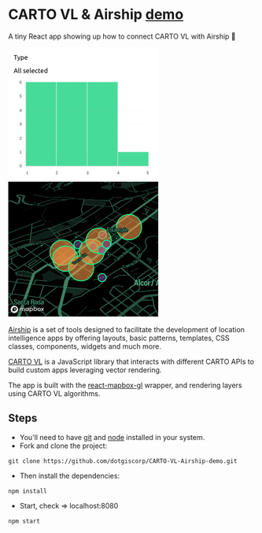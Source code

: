 # CARTO VL & Airship [demo](https://dotgiscorp.github.io/CARTO-VL-Airship-demo/)

A tiny React app showing up how to connect CARTO VL with Airship :bento:

<img src="./app-thumb.png" alt="app Thumb">

[Airship](https://carto.com/developers/airship/) is a set of tools designed to facilitate the development of location intelligence apps by offering layouts, basic patterns, templates, CSS classes, components, widgets and much more.

[CARTO VL](https://carto.com/developers/carto-vl/) is a JavaScript library that interacts with different CARTO APIs to build custom apps leveraging vector rendering.

The app is built with the [react-mapbox-gl](https://github.com/alex3165/react-mapbox-gl) wrapper, and rendering layers using CARTO VL algorithms.

## Steps

- You'll need to have [git](https://git-scm.com/) and [node](https://nodejs.org/en/) installed in your system.
- Fork and clone the project:

```
git clone https://github.com/dotgiscorp/CARTO-VL-Airship-demo.git
```

- Then install the dependencies:

```
npm install
```

- Start, check => localhost:8080

```
npm start
```




